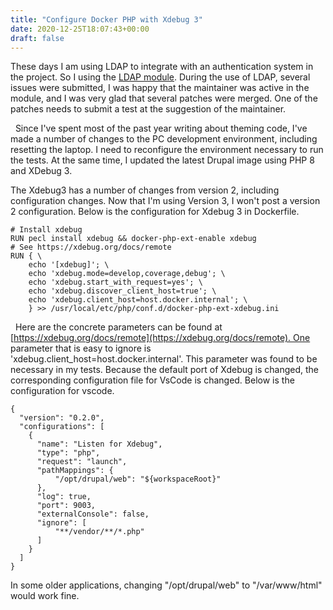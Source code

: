 ```yaml
---
title: "Configure Docker PHP with Xdebug 3"
date: 2020-12-25T18:07:43+00:00
draft: false 
---
```


[//]: # ( UUID: 70c703f9-76ca-404d-8ab0-dba749e851b2 )
[//]: # ( Title: Configure Docker PHP with Xdebug 3 )
[//]: # ( Created: 2020-12-25T18:07:43+00:00 )

These days I am using LDAP to integrate with an authentication system in the project. So I using the [LDAP module](https://www.drupal.org/project/ldap). During the use of LDAP, several issues were submitted, I was happy that the maintainer was active in the module, and I was very glad that several patches were merged. One of the patches needs to submit a test at the suggestion of the maintainer.

  Since I've spent most of the past year writing about theming code, I've made a number of changes to the PC development environment, including resetting the laptop. I need to reconfigure the environment necessary to run the tests. At the same time, I updated the latest Drupal image using PHP 8 and XDebug 3.

The Xdebug3 has a number of changes from version 2, including configuration changes. Now that I'm using Version 3, I won't post a version 2 configuration. Below is the configuration for Xdebug 3 in Dockerfile.

```
# Install xdebug
RUN pecl install xdebug && docker-php-ext-enable xdebug
# See https://xdebug.org/docs/remote
RUN { \
    echo '[xdebug]'; \
    echo 'xdebug.mode=develop,coverage,debug'; \
    echo 'xdebug.start_with_request=yes'; \
    echo 'xdebug.discover_client_host=true'; \
    echo 'xdebug.client_host=host.docker.internal'; \
    } >> /usr/local/etc/php/conf.d/docker-php-ext-xdebug.ini

```

  Here are the concrete parameters can be found at [https://xdebug.org/docs/remote](https://xdebug.org/docs/remote). One parameter that is easy to ignore is 'xdebug.client\_host=host.docker.internal'. This parameter was found to be necessary in my tests. Because the default port of Xdebug is changed, the corresponding configuration file for VsCode is changed. Below is the configuration for vscode.

```
{
  "version": "0.2.0",
  "configurations": [
    {
      "name": "Listen for Xdebug",
      "type": "php",
      "request": "launch",
      "pathMappings": {
          "/opt/drupal/web": "${workspaceRoot}"
      },
      "log": true,
      "port": 9003,
      "externalConsole": false,
      "ignore": [
          "**/vendor/**/*.php"
      ]
    }
  ]
}

```

In some older applications, changing "/opt/drupal/web" to "/var/www/html" would work fine.